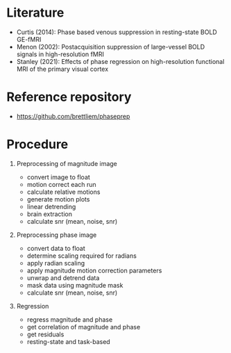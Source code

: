 # Literature
- Curtis (2014): Phase based venous suppression in resting-state BOLD GE-fMRI
- Menon (2002): Postacquisition suppression of large-vessel BOLD signals in high-resolution fMRI
- Stanley (2021): Effects of phase regression on high-resolution functional MRI of the primary visual cortex

# Reference repository
- https://github.com/brettliem/phaseprep

# Procedure
1. Preprocessing of magnitude image
    - convert image to float
    - motion correct each run
    - calculate relative motions
    - generate motion plots
    - linear detrending
    - brain extraction
    - calculate snr (mean, noise, snr)

2. Preprocessing phase image
    - convert data to float
    - determine scaling required for radians
    - apply radian scaling
    - apply magnitude motion correction parameters
    - unwrap and detrend data
    - mask data using magnitude mask
    - calculate snr (mean, noise, snr)

3. Regression
    - regress magnitude and phase
    - get correlation of magnitude and phase
    - get residuals
    - resting-state and task-based

